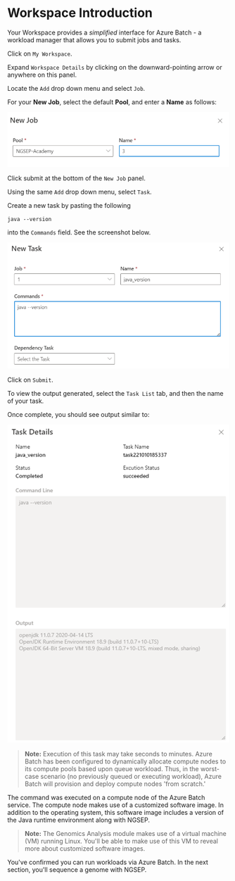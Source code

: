 # Workspace Introduction 

Your Workspace provides a _simplified_ interface for Azure Batch - a workload manager that allows you to submit jobs and tasks.

Click on `My Workspace`. 

Expand `Workspace Details` by clicking on the downward-pointing arrow or anywhere on this panel.

Locate the `Add` drop down menu and select `Job`. 

For your **New Job**, select the default **Pool**, and enter a **Name** as follows:

!["New Job interface"](/genomics/sequencing/media/new_job.png "New Job interface")

Click submit at the bottom of the `New Job` panel. 

Using the same `Add` drop down menu, select `Task`. 

Create a new task by pasting the following 

```shell
java --version
```

into the `Commands` field. See the screenshot below. 

!["New Task interface"](/genomics/sequencing/media/new_task.png "New Task interface")

Click on `Submit`. 

To view the output generated, select the `Task List` tab, and then the name of your task. 

Once complete, you should see output similar to:

![Task Details](/genomics/sequencing/media/task_details.png "Task Details")

> **Note:**
> Execution of this task may take seconds to minutes. Azure Batch has been configured to dynamically allocate compute nodes to its compute pools based upon queue workload. Thus, in the worst-case scenario (no previously queued or executing workload), Azure Batch will provision and deploy compute nodes 'from scratch.'

<!--- swapped out for Java 

![NGSEP commands partial list](https://raw.githubusercontent.com/ianl-terawe/academy/main/genomics/sequencing/media/ngsep_commands_partial.png "NGSEP commands partial list")

This image captures only a _partial_ list of NGSEP's modules; included is a brief description for each. 

The full list of NGSEP commands will be available as the output of the task run by Azure Batch. Once your task is complete, view the output by clicking on "View Output". 

--->

The command was executed on a compute node of the Azure Batch service. The compute node makes use of a customized software image. In addition to the operating system, this software image includes a version of the Java runtime environment along with NGSEP. 

<!--- add arch schematic of Batch service implementation --->

> **Note:** 
> The Genomics Analysis module makes use of a virtual machine (VM) running Linux. You'll be able to make use of this VM to reveal more about customized software images.

You've confirmed you can run workloads via Azure Batch. In the next section, you'll sequence a genome with NGSEP. 